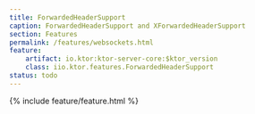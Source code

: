 ```yaml
---
title: ForwardedHeaderSupport
caption: ForwardedHeaderSupport and XForwardedHeaderSupport
section: Features
permalink: /features/websockets.html
feature:
    artifact: io.ktor:ktor-server-core:$ktor_version
    class: iio.ktor.features.ForwardedHeaderSupport
status: todo
---
```


{% include feature/feature.html %}

